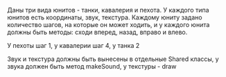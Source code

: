 Даны три вида юнитов - танки, кавалерия и пехота. У каждого типа юнитов есть координаты, звук, текстура. 
Каждому юниту задано количество шагов, на которые он может ходить, и у каждого юнита должны быть методы: сходи вперед, 
назад, вправо и влево.

У пехоты шаг 1, у кавалерии шаг 4, у танка 2

Звук и текстура должны быть вынесены в отдельные Shared классы, у звука должен быть метод makeSound, у текстуры - draw